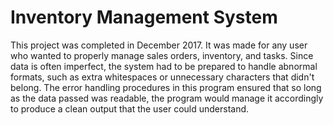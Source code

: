 # Inventory Management System

This project was completed in December 2017. It was made for any user who wanted to properly manage sales orders, inventory, and tasks. Since data is often imperfect, the system had to be prepared to handle abnormal formats, such as extra whitespaces or unnecessary characters that didn't belong. The error handling procedures in this program ensured that so long as the data passed was readable, the program would manage it accordingly to produce a clean output that the user could understand.
